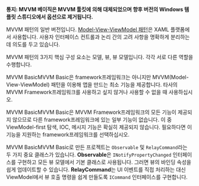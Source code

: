 ﻿**통지: MVVM 베이직은 MVVM 툴킷에 의해 대체되었으며 향후 버전의 Windows 템플릿 스튜디오에서 옵션으로 제거됩니다.**

MVVM 패턴의 일반 버전입니다.  [Model-View-ViewModel 패턴](https://en.wikipedia.org/wiki/Model%E2%80%93view%E2%80%93viewmodel)은 XAML 플랫폼에서 사용합니다. 사용자 인터페이스 컨트롤과 논리 간의 고려 사항을 명확하게 분리하는 데 의도를 두고 있습니다.

MVVM 패턴의 3가지 핵심 구성 요소는 모델, 뷰, 뷰 모델입니다. 각각 서로 다른 역할을 수행합니다.

MVVM BasicMVVM Basic은 framework프레임워크는 아니지만 MVVM(Model-View-ViewModel) 패턴을 이용해 앱을 만드는 최소 기능을 제공합니다.
타사의 MVVM Framework프레임워크를 사용하고 싶지 않거나 사용할 수 없을 때 사용하십시오.

MVVM BasicMVVM Basic은 MVVM Framework프레임워크의 모든 기능이 제공되지 않으므로 다른 framework프레임워크에 있는 일부 기능이 없습니다. 이 중 ViewModel-first 탐색, IOC, 메시지 기능은 확실히 제공되지 않습니다. 필요하다면 이 기능을 지원하는 framework프레임워크를 선택하십시오.

MVVM BasicMVVM Basic로 만든 프로젝트는 `Observable` 및 `RelayCommand`라는 두 가지 중요 클래스가 있습니다.
**Observable**은 `INotifyPropertyChanged` 인터페이스를 구현하고 모든 뷰 모델에서 기본 클래스로 사용됩니다. 그러면 뷰의 바인딩 속성을 쉽게 업데이트할 수 있습니다.
**RelayCommand**는 UI 이벤트를 직접 처리하는 대신 ViewModel에서 뷰 호출 명령을 쉽게 만들도록 `ICommand` 인터페이스를 구현합니다.

